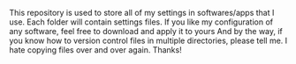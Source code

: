 This repository is used to store all of my settings in softwares/apps that I use. Each folder will contain settings files. If you like my configuration of any software, feel free to download and apply it to yours
And by the way, if you know how to version control files in multiple directories, please tell me. I hate copying files over and over again. Thanks!
